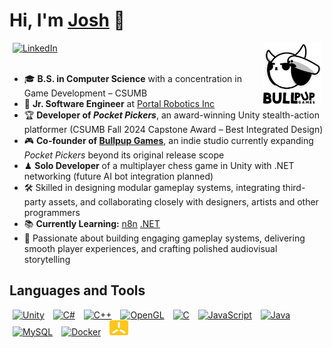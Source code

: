 # Hi, I'm [Josh](https://www.jdickerman.com/) 👋

<div>
  <a href="https://www.linkedin.com/in/josh-dickerman-086630268/">
    <img src="https://cdn.jsdelivr.net/gh/devicons/devicon/icons/linkedin/linkedin-original.svg" 
         alt="LinkedIn" 
         title="LinkedIn" 
         height="24px" 
         hspace="5px" />
  </a>
  <a href="https://github.com/Bullpup-Games">
    <img src="./BullpupGames_VerBlack.png" 
         alt="Bullpup Games" 
         title="Bullpup Games" 
         height="100px" 
         hspace="5px" 
         align="right"/>
  </a>
</div>

<br>

- 🎓 **B.S. in Computer Science** with a concentration in Game Development – CSUMB  
- 💼 **Jr. Software Engineer** at [Portal Robotics Inc](https://www.portalrobotics.com/)  
- 🏆 **Developer of _Pocket Pickers_**, an award-winning Unity stealth-action platformer (CSUMB Fall 2024 Capstone Award – Best Integrated Design)  
- 🎮 **Co-founder of [Bullpup Games](https://github.com/Bullpup-Games)**, an indie studio currently expanding _Pocket Pickers_ beyond its original release scope  
- ♟ **Solo Developer** of a multiplayer chess game in Unity with .NET networking (future AI bot integration planned)  
- 🛠 Skilled in designing modular gameplay systems, integrating third-party assets, and collaborating closely with designers, artists and other programmers
- 📚 **Currently Learning:** [n8n](https://n8n.io/) [.NET](https://dotnet.microsoft.com/en-us/learn)
- 🎯 Passionate about building engaging gameplay systems, delivering smooth player experiences, and crafting polished audiovisual storytelling  

## Languages and Tools

<div>
  <a href="https://unity.com/"><img src="https://cdn.jsdelivr.net/gh/devicons/devicon/icons/unity/unity-original.svg" alt="Unity" title="Unity" height="24px" hspace="5px" /></a>
  <a href="https://learn.microsoft.com/en-us/dotnet/csharp/"><img src="https://cdn.jsdelivr.net/gh/devicons/devicon/icons/csharp/csharp-original.svg" alt="C#" title="C#" height="24px" hspace="5px" /></a>
  <a href="https://isocpp.org/"><img src="https://cdn.jsdelivr.net/gh/devicons/devicon/icons/cplusplus/cplusplus-original.svg" alt="C++" title="C++" height="24px" hspace="5px" /></a>
  <a href="https://www.opengl.org/"><img src="https://upload.wikimedia.org/wikipedia/commons/2/21/OpenGL_logo.svg" alt="OpenGL" title="OpenGL" height="24px" hspace="5px" /></a>
  <a href="https://en.wikipedia.org/wiki/C_(programming_language)"><img src="https://cdn.jsdelivr.net/gh/devicons/devicon/icons/c/c-original.svg" alt="C" title="C" height="24px" hspace="5px" /></a>
  <a href="https://developer.mozilla.org/en-US/docs/Web/JavaScript"><img src="https://cdn.jsdelivr.net/gh/devicons/devicon/icons/javascript/javascript-original.svg" alt="JavaScript" title="JavaScript" height="24px" hspace="5px" /></a>
  <a href="https://www.java.com/"><img src="https://cdn.jsdelivr.net/gh/devicons/devicon/icons/java/java-original.svg" alt="Java" title="Java" height="24px" hspace="5px" /></a>
  <a href="https://www.mysql.com/"><img src="https://cdn.jsdelivr.net/gh/devicons/devicon/icons/mysql/mysql-original.svg" alt="MySQL" title="MySQL" height="24px" hspace="5px" /></a>
  <a href="https://www.docker.com/"><img src="https://cdn.jsdelivr.net/gh/devicons/devicon/icons/docker/docker-original.svg" alt="Docker" title="Docker" height="24px" hspace="5px" /></a>
  <a href="https://k3s.io/"><img src="https://raw.githubusercontent.com/cncf/artwork/master/projects/k3s/icon/color/k3s-icon-color.svg" alt="k3s" title="k3s" height="24px" hspace="5px" /></a>
</div>
